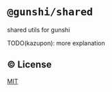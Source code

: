 # `@gunshi/shared`

shared utils for gunshi

TODO(kazupon): more explanation

## ©️ License

[MIT](http://opensource.org/licenses/MIT)
